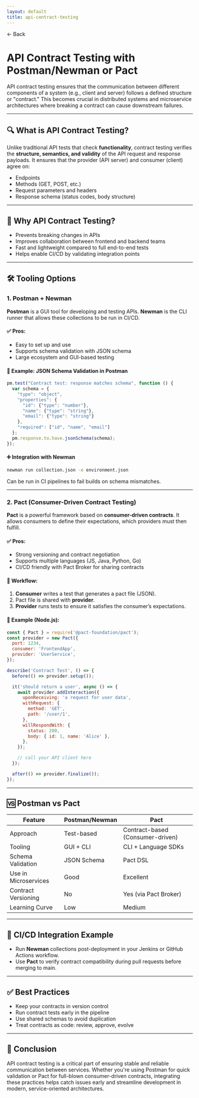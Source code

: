 ```yaml
---
layout: default
title: api-contract-testing 
---
```


<a href="https://anish7600.github.io/technical-writeups" style="text-decoration: none;">← Back</a>


# **API Contract Testing with Postman/Newman or Pact**

API contract testing ensures that the communication between different components of a system (e.g., client and server) follows a defined structure or "contract." This becomes crucial in distributed systems and microservice architectures where breaking a contract can cause downstream failures.

---

## 🔍 **What is API Contract Testing?**

Unlike traditional API tests that check **functionality**, contract testing verifies the **structure, semantics, and validity** of the API request and response payloads. It ensures that the provider (API server) and consumer (client) agree on:

* Endpoints
* Methods (GET, POST, etc.)
* Request parameters and headers
* Response schema (status codes, body structure)

---

## 🧪 **Why API Contract Testing?**

* Prevents breaking changes in APIs
* Improves collaboration between frontend and backend teams
* Fast and lightweight compared to full end-to-end tests
* Helps enable CI/CD by validating integration points

---

## 🛠️ **Tooling Options**

### **1. Postman + Newman**

**Postman** is a GUI tool for developing and testing APIs. **Newman** is the CLI runner that allows these collections to be run in CI/CD.

#### ✅ Pros:

* Easy to set up and use
* Supports schema validation with JSON schema
* Large ecosystem and GUI-based testing

#### 🔧 Example: JSON Schema Validation in Postman

```javascript
pm.test("Contract test: response matches schema", function () {
  var schema = {
    "type": "object",
    "properties": {
      "id": {"type": "number"},
      "name": {"type": "string"},
      "email": {"type": "string"}
    },
    "required": ["id", "name", "email"]
  };
  pm.response.to.have.jsonSchema(schema);
});
```

#### ➕ Integration with Newman

```bash
newman run collection.json -e environment.json
```

Can be run in CI pipelines to fail builds on schema mismatches.

---

### **2. Pact (Consumer-Driven Contract Testing)**

**Pact** is a powerful framework based on **consumer-driven contracts**. It allows consumers to define their expectations, which providers must then fulfill.

#### ✅ Pros:

* Strong versioning and contract negotiation
* Supports multiple languages (JS, Java, Python, Go)
* CI/CD friendly with Pact Broker for sharing contracts

#### 🔄 Workflow:

1. **Consumer** writes a test that generates a pact file (JSON).
2. Pact file is shared with **provider**.
3. **Provider** runs tests to ensure it satisfies the consumer’s expectations.

#### 🔧 Example (Node.js):

```javascript
const { Pact } = require('@pact-foundation/pact');
const provider = new Pact({
  port: 1234,
  consumer: 'FrontendApp',
  provider: 'UserService',
});

describe('Contract Test', () => {
  before(() => provider.setup());

  it('should return a user', async () => {
    await provider.addInteraction({
      uponReceiving: 'a request for user data',
      withRequest: {
        method: 'GET',
        path: '/user/1',
      },
      willRespondWith: {
        status: 200,
        body: { id: 1, name: 'Alice' },
      },
    });

    // call your API client here
  });

  after(() => provider.finalize());
});
```

---

## 🆚 **Postman vs Pact**

| Feature              | Postman/Newman | Pact                             |
| -------------------- | -------------- | -------------------------------- |
| Approach             | Test-based     | Contract-based (Consumer-driven) |
| Tooling              | GUI + CLI      | CLI + Language SDKs              |
| Schema Validation    | JSON Schema    | Pact DSL                         |
| Use in Microservices | Good           | Excellent                        |
| Contract Versioning  | No             | Yes (via Pact Broker)            |
| Learning Curve       | Low            | Medium                           |

---

## 🔄 **CI/CD Integration Example**

* Run **Newman** collections post-deployment in your Jenkins or GitHub Actions workflow.
* Use **Pact** to verify contract compatibility during pull requests before merging to main.

---

## ✅ **Best Practices**

* Keep your contracts in version control
* Run contract tests early in the pipeline
* Use shared schemas to avoid duplication
* Treat contracts as code: review, approve, evolve

---

## 📌 **Conclusion**

API contract testing is a critical part of ensuring stable and reliable communication between services. Whether you're using Postman for quick validation or Pact for full-blown consumer-driven contracts, integrating these practices helps catch issues early and streamline development in modern, service-oriented architectures.
